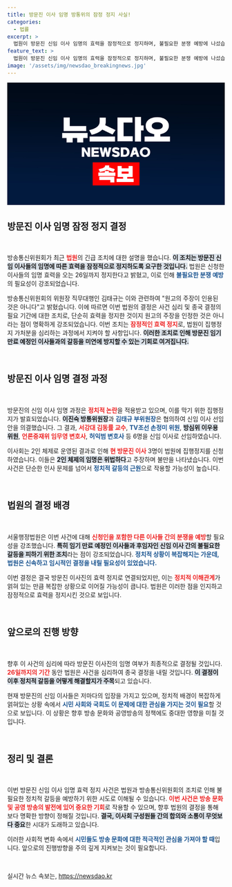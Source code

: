```yaml
---
title: 방문진 이사 임명 방통위의 잠정 정지 사실!
categories:
  - 법률
excerpt: >
  법원이 방문진 신임 이사 임명의 효력을 잠정적으로 정지하며, 불필요한 분쟁 예방에 나섰습니다. 오는 26일까지 이사회 혼란이 이어질 전망이며, 공영방송의 향방에 미칠 영향이 주목됩니다.
feature_text: >
  법원이 방문진 신임 이사 임명의 효력을 잠정적으로 정지하며, 불필요한 분쟁 예방에 나섰습니다. 오는 26일까지 이사회 혼란이 이어질 전망이며, 공영방송의 향방에 미칠 영향이 주목됩니다.
image: '/assets/img/newsdao_breakingnews.jpg'
---
```


<p><img src="/assets/img/newsdao_breakingnews.jpg" alt="pcversion 속보" /></p>

<h2 data-ke-size="size26">방문진 이사 임명 잠정 정지 결정</h2>

<p data-ke-size="size16">&nbsp;</p>

<p>방송통신위원회가 최근 <b><span style="color: #ee2323;">법원</span></b>의 긴급 조치에 대한 설명을 했습니다. <b><span style="background-color: #21538527;">이 조치는 방문진 신임 이사들의 임명에 따른 효력을 잠정적으로 정지하도록 요구한 것입니다.</span></b> 법원은 신청한 이사들의 임명 효력을 오는 26일까지 정지한다고 밝혔고, 이로 인해 <b><span style="color: #1a5490;">불필요한 분쟁 예방</span></b>의 필요성이 강조되었습니다. </p>

<p>방송통신위원회의 위원장 직무대행인 김태규는 이와 관련하여 "원고의 주장이 인용된 것은 아니다"고 밝혔습니다. 이에 따르면 이번 법원의 결정은 사건 심리 및 종국 결정의 필요 기간에 대한 조치로, 단순히 효력을 정지한 것이지 원고의 주장을 인정한 것은 아니라는 점이 명확하게 강조되었습니다. 이번 조치는 <b><span style="color: #ee2323;">잠정적인 효력 정지</span></b>로, 법원이 집행정지 가처분을 심리하는 과정에서 지켜야 할 사항입니다. <b><span style="background-color: #21538527;">이러한 조치로 인해 방문진 임기 만료 예정인 이사들과의 갈등을 미연에 방지할 수 있는 기회로 여겨집니다.</span></b></p>

<p data-ke-size="size16">&nbsp;</p>

<h2 data-ke-size="size26">방문진 이사 임명 결정 과정</h2>

<p data-ke-size="size16">&nbsp;</p>

<p>방문진의 신임 이사 임명 과정은 <b><span style="color: #ee2323;">정치적 논란</span></b>을 적용받고 있으며, 이를 막기 위한 집행정지가 발효되었습니다. <b><span style="background-color: #21538527;">이진숙 방통위원장</span></b>과 <b><span style="color: #1a5490;">김태규 부위원장</span></b>은 협의하여 신임 이사 선임안을 의결했습니다. 그 결과, <b><span style="color: #ee2323;">서강대 김동률 교수</span></b>, <b><span style="color: #1a5490;">TV조선 손정미 위원</span></b>, <b><span style="background-color: #21538527;">방심위 이우용 위원</span></b>, <b><span style="color: #ee2323;">언론중재위 임무영 변호사</span></b>, <b><span style="color: #1a5490;">허익범 변호사</span></b> 등 6명을 신임 이사로 선임하였습니다.</p>

<p>이사회는 2인 체제로 운영된 결과로 인해 <b><span style="color: #ee2323;">현 방문진 이사</span></b> 3명이 법원에 집행정지를 신청하였습니다. 이들은 <b><span style="background-color: #21538527;">2인 체제의 임명은 위법하다</span></b>고 주장하며 불만을 나타냈습니다. 이번 사건은 단순한 인사 문제를 넘어서 <b><span style="color: #1a5490;">정치적 갈등의 근원</span></b>으로 작용할 가능성이 높습니다.</p>

<p data-ke-size="size16">&nbsp;</p>

<h2 data-ke-size="size26">법원의 결정 배경</h2>

<p data-ke-size="size16">&nbsp;</p>

<p>서울행정법원은 이번 사건에 대해 <b><span style="color: #ee2323;">신청인을 포함한 다른 이사들 간의 분쟁을 예방</span></b>할 필요성을 강조했습니다. <b><span style="background-color: #21538527;">특히 임기 만료 예정인 이사들과 후임자인 신임 이사 간의 불필요한 갈등을 피하기 위한 조치</span></b>라는 점이 강조되었습니다. <b><span style="color: #1a5490;">정치적 상황이 복잡해지는 가운데, 법원은 신속하고 임시적인 결정을 내릴 필요성이 있었습니다.</span></b></p>

<p>이번 결정은 결국 방문진 이사진의 효력 정지로 연결되었지만, 이는 <b><span style="color: #ee2323;">정치적 이해관계</span></b>가 얽혀 있는 만큼 복잡한 상황으로 이어질 가능성이 큽니다. 법원은 이러한 점을 인지하고 잠정적으로 효력을 정지시킨 것으로 보입니다.</p>

<p data-ke-size="size16">&nbsp;</p>

<h2 data-ke-size="size26">앞으로의 진행 방향</h2>

<p data-ke-size="size16">&nbsp;</p>

<p>향후 이 사건의 심리에 따라 방문진 이사진의 임명 여부가 최종적으로 결정될 것입니다. <b><span style="color: #ee2323;">26일까지의 기간</span></b> 동안 법원은 사건을 심리하여 종국 결정을 내릴 것입니다. <b><span style="background-color: #21538527;">이 결정이 이후 정치적 갈등을 어떻게 해결할지가 주목</span></b>되고 있습니다. </p>

<p>현재 방문진의 신임 이사들은 저마다의 입장을 가지고 있으며, 정치적 배경이 복잡하게 얽혀있는 상황 속에서 <b><span style="color: #1a5490;">시민 사회와 국회도 이 문제에 대한 관심을 가지는 것이 필요</span></b>할 것으로 보입니다. 이 상황은 향후 방송 문화와 공영방송의 정책에도 중대한 영향을 미칠 것입니다.</p>

<p data-ke-size="size16">&nbsp;</p>

<h2 data-ke-size="size26">정리 및 결론</h2>

<p data-ke-size="size16">&nbsp;</p>

<p>이번 방문진 신임 이사 임명 효력 정지 사건은 법원과 방송통신위원회의 조치로 인해 불필요한 정치적 갈등을 예방하기 위한 시도로 이해될 수 있습니다. <b><span style="color: #ee2323;">이번 사건은 방송 문화 및 공영 방송의 발전에 있어 중요한 기회</span></b>로 작용할 수 있으며, 향후 법원의 결정을 통해 보다 명확한 방향이 정해질 것입니다. <b><span style="background-color: #21538527;">결국, 이사회 구성원들 간의 합의와 소통이 무엇보다 중요</span></b>한 시대가 도래하고 있습니다.</p>

<p>이러한 사회적 변화 속에서 <b><span style="color: #1a5490;">시민들도 방송 문화에 대한 적극적인 관심을 가져야 할 때</span></b>입니다. 앞으로의 진행방향을 주의 깊게 지켜보는 것이 필요합니다. </p>

<p data-ke-size="size16">&nbsp;</p>
실시간 뉴스 속보는, <a href="https://newsdao.kr" rel="dofollow">https://newsdao.kr</a>



